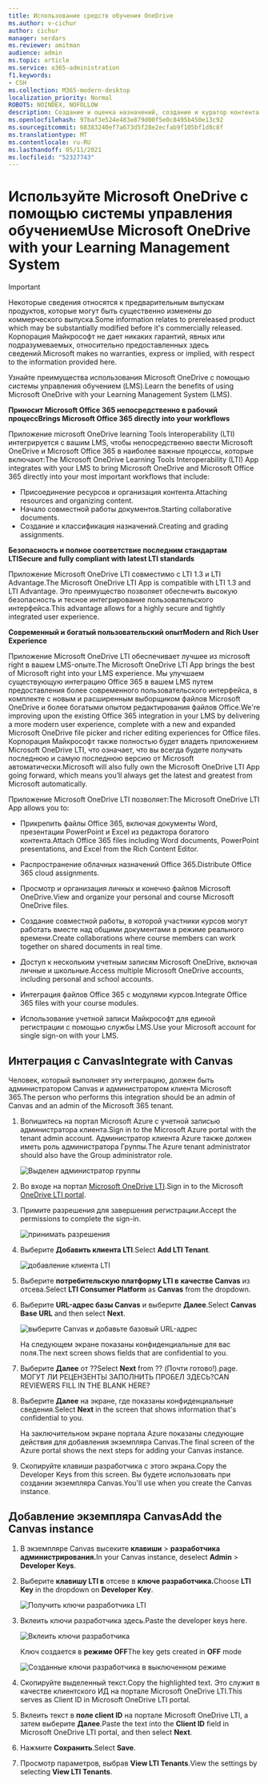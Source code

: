 ```yaml
---
title: Использование средств обучения OneDrive
ms.author: v-cichur
author: cichur
manager: serdars
ms.reviewer: amitman
audience: admin
ms.topic: article
ms.service: o365-administration
f1.keywords:
- CSH
ms.collection: M365-modern-desktop
localization_priority: Normal
ROBOTS: NOINDEX, NOFOLLOW
description: Создание и оценка назначений, создание и куратор контента курсов и совместное взаимодействие с файлами в режиме реального времени с новым приложением взаимодействия средств обучения OneDrive.
ms.openlocfilehash: 97baf3e524e483e879d00f5e0c8495b450e13c92
ms.sourcegitcommit: 68383240ef7a673d5f28e2ecfab9f105bf1d8c8f
ms.translationtype: MT
ms.contentlocale: ru-RU
ms.lasthandoff: 05/11/2021
ms.locfileid: "52327743"
---
```

# <a name="use-microsoft-onedrive-with-your-learning-management-system"></a><span data-ttu-id="39a66-103">Используйте Microsoft OneDrive с помощью системы управления обучением</span><span class="sxs-lookup"><span data-stu-id="39a66-103">Use Microsoft OneDrive with your Learning Management System</span></span>

> [!IMPORTANT]
> <span data-ttu-id="39a66-104">Некоторые сведения относятся к предварительным выпускам продуктов, которые могут быть существенно изменены до коммерческого выпуска.</span><span class="sxs-lookup"><span data-stu-id="39a66-104">Some information relates to prereleased product which may be substantially modified before it's commercially released.</span></span> <span data-ttu-id="39a66-105">Корпорация Майкрософт не дает никаких гарантий, явных или подразумеваемых, относительно предоставленных здесь сведений.</span><span class="sxs-lookup"><span data-stu-id="39a66-105">Microsoft makes no warranties, express or implied, with respect to the information provided here.</span></span>

<span data-ttu-id="39a66-106">Узнайте преимущества использования Microsoft OneDrive с помощью системы управления обучением (LMS).</span><span class="sxs-lookup"><span data-stu-id="39a66-106">Learn the benefits of using Microsoft OneDrive with your Learning Management System (LMS).</span></span>

<span data-ttu-id="39a66-107">**Приносит Microsoft Office 365 непосредственно в рабочий процесс**</span><span class="sxs-lookup"><span data-stu-id="39a66-107">**Brings Microsoft Office 365 directly into your workflows**</span></span>

<span data-ttu-id="39a66-108">Приложение microsoft OneDrive learning Tools Interoperability (LTI) интегрируется с вашим LMS, чтобы непосредственно ввести Microsoft OneDrive и Microsoft Office 365 в наиболее важные процессы, которые включают:</span><span class="sxs-lookup"><span data-stu-id="39a66-108">The Microsoft OneDrive Learning Tools Interoperability (LTI) App integrates with your LMS to bring Microsoft OneDrive and Microsoft Office 365 directly into your most important workflows that include:</span></span>

- <span data-ttu-id="39a66-109">Присоединение ресурсов и организация контента.</span><span class="sxs-lookup"><span data-stu-id="39a66-109">Attaching resources and organizing content.</span></span>
- <span data-ttu-id="39a66-110">Начало совместной работы документов.</span><span class="sxs-lookup"><span data-stu-id="39a66-110">Starting collaborative documents.</span></span>
- <span data-ttu-id="39a66-111">Создание и классификация назначений.</span><span class="sxs-lookup"><span data-stu-id="39a66-111">Creating and grading assignments.</span></span>

<span data-ttu-id="39a66-112">**Безопасность и полное соответствие последним стандартам LTI**</span><span class="sxs-lookup"><span data-stu-id="39a66-112">**Secure and fully compliant with latest LTI standards**</span></span>

<span data-ttu-id="39a66-113">Приложение Microsoft OneDrive LTI совместимо с LTI 1.3 и LTI Advantage.</span><span class="sxs-lookup"><span data-stu-id="39a66-113">The Microsoft OneDrive LTI App is compatible with LTI 1.3 and LTI Advantage.</span></span> <span data-ttu-id="39a66-114">Это преимущество позволяет обеспечить высокую безопасность и тесное интегрирование пользовательского интерфейса.</span><span class="sxs-lookup"><span data-stu-id="39a66-114">This advantage allows for a highly secure and tightly integrated user experience.</span></span>

<span data-ttu-id="39a66-115">**Современный и богатый пользовательский опыт**</span><span class="sxs-lookup"><span data-stu-id="39a66-115">**Modern and Rich User Experience**</span></span>

<span data-ttu-id="39a66-116">Приложение Microsoft OneDrive LTI обеспечивает лучшее из microsoft right в вашем LMS-опыте.</span><span class="sxs-lookup"><span data-stu-id="39a66-116">The Microsoft OneDrive LTI App brings the best of Microsoft right into your LMS experience.</span></span> <span data-ttu-id="39a66-117">Мы улучшаем существующую интеграцию Office 365 в вашем LMS путем предоставления более современного пользовательского интерфейса, в комплекте с новым и расширенным выборщиком файлов Microsoft OneDrive и более богатыми опытом редактирования файлов Office.</span><span class="sxs-lookup"><span data-stu-id="39a66-117">We're improving upon the existing Office 365 integration in your LMS by delivering a more modern user experience, complete with a new and expanded Microsoft OneDrive file picker and richer editing experiences for Office files.</span></span> <span data-ttu-id="39a66-118">Корпорация Майкрософт также полностью будет владеть приложением Microsoft OneDrive LTI, что означает, что вы всегда будете получать последнюю и самую последнюю версию от Microsoft автоматически.</span><span class="sxs-lookup"><span data-stu-id="39a66-118">Microsoft will also fully own the Microsoft OneDrive LTI App going forward, which means you’ll always get the latest and greatest from Microsoft automatically.</span></span>

<span data-ttu-id="39a66-119">Приложение Microsoft OneDrive LTI позволяет:</span><span class="sxs-lookup"><span data-stu-id="39a66-119">The Microsoft OneDrive LTI App allows you to:</span></span>

- <span data-ttu-id="39a66-120">Прикрепить файлы Office 365, включая документы Word, презентации PowerPoint и Excel из редактора богатого контента.</span><span class="sxs-lookup"><span data-stu-id="39a66-120">Attach Office 365 files including Word documents, PowerPoint presentations, and Excel from the Rich Content Editor.</span></span>

- <span data-ttu-id="39a66-121">Распространение облачных назначений Office 365.</span><span class="sxs-lookup"><span data-stu-id="39a66-121">Distribute Office 365 cloud assignments.</span></span>

- <span data-ttu-id="39a66-122">Просмотр и организация личных и конечно файлов Microsoft OneDrive.</span><span class="sxs-lookup"><span data-stu-id="39a66-122">View and organize your personal and course Microsoft OneDrive files.</span></span>

- <span data-ttu-id="39a66-123">Создание совместной работы, в которой участники курсов могут работать вместе над общими документами в режиме реального времени.</span><span class="sxs-lookup"><span data-stu-id="39a66-123">Create collaborations where course members can work together on shared documents in real time.</span></span>

- <span data-ttu-id="39a66-124">Доступ к нескольким учетным записям Microsoft OneDrive, включая личные и школьные.</span><span class="sxs-lookup"><span data-stu-id="39a66-124">Access multiple Microsoft OneDrive accounts, including personal and school accounts.</span></span>

- <span data-ttu-id="39a66-125">Интеграция файлов Office 365 с модулями курсов.</span><span class="sxs-lookup"><span data-stu-id="39a66-125">Integrate Office 365 files with your course modules.</span></span>

- <span data-ttu-id="39a66-126">Использование учетной записи Майкрософт для единой регистрации с помощью службы LMS.</span><span class="sxs-lookup"><span data-stu-id="39a66-126">Use your Microsoft account for single sign-on with your LMS.</span></span>

## <a name="integrate-with-canvas"></a><span data-ttu-id="39a66-127">Интеграция с Canvas</span><span class="sxs-lookup"><span data-stu-id="39a66-127">Integrate with Canvas</span></span>

<span data-ttu-id="39a66-128">Человек, который выполняет эту интеграцию, должен быть администратором Canvas и администратором клиента Microsoft 365.</span><span class="sxs-lookup"><span data-stu-id="39a66-128">The person who performs this integration should be an admin of Canvas and an admin of the Microsoft 365 tenant.</span></span>

1. <span data-ttu-id="39a66-129">Вопишитесь на портал Microsoft Azure с учетной записью администратора клиента.</span><span class="sxs-lookup"><span data-stu-id="39a66-129">Sign in to the Microsoft Azure portal with the tenant admin account.</span></span> <span data-ttu-id="39a66-130">Администратор клиента Azure также должен иметь роль администратора Группы.</span><span class="sxs-lookup"><span data-stu-id="39a66-130">The Azure tenant administrator should also have the Group administrator role.</span></span>

    ![Выделен администратор группы](../media/lti-media/lti-group-admin.png)

2. <span data-ttu-id="39a66-132">Во входе на портал [Microsoft OneDrive LTI](https://odltiappnl.azurewebsites.net/admin).</span><span class="sxs-lookup"><span data-stu-id="39a66-132">Sign in to the Microsoft [OneDrive LTI portal](https://odltiappnl.azurewebsites.net/admin).</span></span>

3. <span data-ttu-id="39a66-133">Примите разрешения для завершения регистрации.</span><span class="sxs-lookup"><span data-stu-id="39a66-133">Accept the permissions to complete the sign-in.</span></span>

    ![принимать разрешения](../media/lti-media/lti-permissions.png)

4. <span data-ttu-id="39a66-135">Выберите **Добавить клиента LTI**.</span><span class="sxs-lookup"><span data-stu-id="39a66-135">Select **Add LTI Tenant**.</span></span>

     ![добавление клиента LTI](../media/lti-media/lti-add-tenant.png)

5. <span data-ttu-id="39a66-137">Выберите **потребительскую платформу LTI в** **качестве Canvas** из отсева.</span><span class="sxs-lookup"><span data-stu-id="39a66-137">Select **LTI Consumer Platform** as **Canvas** from the dropdown.</span></span>

6. <span data-ttu-id="39a66-138">Выберите **URL-адрес базы Canvas** и выберите **Далее**.</span><span class="sxs-lookup"><span data-stu-id="39a66-138">Select **Canvas Base URL** and then select **Next**.</span></span>

    ![выберите Canvas и добавьте базовый URL-адрес](../media/lti-media/lti-canvas-base-url.png)

   <span data-ttu-id="39a66-140">На следующем экране показаны конфиденциальные для вас поля.</span><span class="sxs-lookup"><span data-stu-id="39a66-140">The next screen shows fields that are confidential to you.</span></span>

7. <span data-ttu-id="39a66-141">Выберите **Далее** от ??</span><span class="sxs-lookup"><span data-stu-id="39a66-141">Select **Next** from ??</span></span> <span data-ttu-id="39a66-142">(Почти готово!).</span><span class="sxs-lookup"><span data-stu-id="39a66-142">page.</span></span> <span data-ttu-id="39a66-143">МОГУТ ЛИ РЕЦЕНЗЕНТЫ ЗАПОЛНИТЬ ПРОБЕЛ ЗДЕСЬ?</span><span class="sxs-lookup"><span data-stu-id="39a66-143">CAN REVIEWERS FILL IN THE BLANK HERE?</span></span>

8. <span data-ttu-id="39a66-144">Выберите **Далее** на экране, где показаны конфиденциальные сведения.</span><span class="sxs-lookup"><span data-stu-id="39a66-144">Select **Next** in the screen that shows information that's confidential to you.</span></span>

   <span data-ttu-id="39a66-145">На заключительном экране портала Azure показаны следующие действия для добавления экземпляра Canvas.</span><span class="sxs-lookup"><span data-stu-id="39a66-145">The final screen of the Azure portal shows the next steps for adding your Canvas instance.</span></span>

9. <span data-ttu-id="39a66-146">Скопируйте клавиши разработчика с этого экрана.</span><span class="sxs-lookup"><span data-stu-id="39a66-146">Copy the Developer Keys from this screen.</span></span> <span data-ttu-id="39a66-147">Вы будете использовать при создании экземпляра Canvas.</span><span class="sxs-lookup"><span data-stu-id="39a66-147">You'll use when you create the Canvas instance.</span></span>

## <a name="add-the-canvas-instance"></a><span data-ttu-id="39a66-148">Добавление экземпляра Canvas</span><span class="sxs-lookup"><span data-stu-id="39a66-148">Add the Canvas instance</span></span>

1. <span data-ttu-id="39a66-149">В экземпляре Canvas высеките **клавиши**  >  **разработчика администрирования.**</span><span class="sxs-lookup"><span data-stu-id="39a66-149">In your Canvas instance, deselect **Admin** > **Developer Keys**.</span></span>

2. <span data-ttu-id="39a66-150">Выберите **клавишу LTI в** отсеве в **ключе разработчика.**</span><span class="sxs-lookup"><span data-stu-id="39a66-150">Choose **LTI Key** in the dropdown on **Developer Key**.</span></span>

   ![Получить ключи разработчика LTI](../media/lti-media/lti-developer-keys.png)

3. <span data-ttu-id="39a66-152">Вклеить ключи разработчика здесь.</span><span class="sxs-lookup"><span data-stu-id="39a66-152">Paste the developer keys here.</span></span>

     ![Вклеить ключи разработчика](../media/lti-media/lti-developer-keys.png)

   <span data-ttu-id="39a66-154">Ключ создается в **режиме OFF**</span><span class="sxs-lookup"><span data-stu-id="39a66-154">The key gets created in **OFF** mode</span></span>

   ![Созданные ключи разработчика в выключенном режиме](../media/lti-media/lti-copy-developer-keys.png)

4. <span data-ttu-id="39a66-156">Скопируйте выделенный текст.</span><span class="sxs-lookup"><span data-stu-id="39a66-156">Copy the highlighted text.</span></span>
    <span data-ttu-id="39a66-157">Это служит в качестве клиентского ИД на портале Microsoft OneDrive LTI.</span><span class="sxs-lookup"><span data-stu-id="39a66-157">This serves as Client ID in Microsoft OneDrive LTI portal.</span></span>

5. <span data-ttu-id="39a66-158">Вклеить текст в **поле client ID** на портале Microsoft OneDrive LTI, а затем выберите **Далее**.</span><span class="sxs-lookup"><span data-stu-id="39a66-158">Paste the text into the **Client ID** field in Microsoft OneDrive LTI portal, and then select **Next**.</span></span>

6. <span data-ttu-id="39a66-159">Нажмите **Сохранить**.</span><span class="sxs-lookup"><span data-stu-id="39a66-159">Select **Save**.</span></span>

7. <span data-ttu-id="39a66-160">Просмотр параметров, выбрав **View LTI Tenants**.</span><span class="sxs-lookup"><span data-stu-id="39a66-160">View the settings by selecting **View LTI Tenants**.</span></span>
